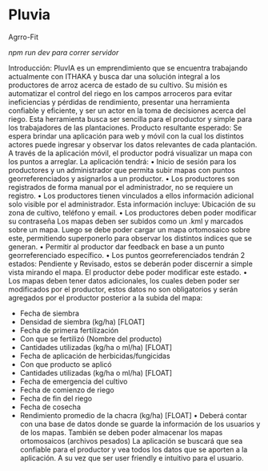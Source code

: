# Pluvia
Agrro-Fit

*npm run dev para correr servidor*

Introducción:
PluvIA es un emprendimiento que se encuentra trabajando actualmente con ITHAKA y busca
dar una solución integral a los productores de arroz acerca de estado de su cultivo.
Su misión es automatizar el control del riego en los campos arroceros para evitar ineficiencias
y pérdidas de rendimiento, presentar una herramienta confiable y eficiente, y ser un actor en
la toma de decisiones acerca del riego. Esta herramienta busca ser sencilla para el productor
y simple para los trabajadores de las plantaciones.
Producto resultante esperado:
Se espera brindar una aplicación para web y móvil con la cual los distintos actores puede
ingresar y observar los datos relevantes de cada plantación. A través de la aplicación móvil,
el productor podrá visualizar un mapa con los puntos a arreglar.
La aplicación tendrá:
• Inicio de sesión para los productores y un administrador que permita subir mapas con puntos
georreferenciados y asignarlos a un productor.
• Los productores son registrados de forma manual por el administrador, no se requiere un
registro.
• Los productores tienen vinculados a ellos información adicional solo visible por el
administrador. Esta información incluye: Ubicación de su zona de cultivo, teléfono y email.
• Los productores deben poder modificar su contraseña
Los mapas deben ser subidos como un .kml y marcados sobre un mapa. Luego se debe poder
cargar un mapa ortomosaico sobre este, permitiendo superponerlo para observar los distintos
índices que se generan.
• Permitir al productor dar feedback en base a un punto georreferenciado específico.
• Los puntos georreferenciados tendrán 2 estados: Pendiente y Revisado, estos se deberán
poder discernir a simple vista mirando el mapa. El productor debe poder modificar este
estado.
• Los mapas deben tener datos adicionales, los cuales deben poder ser modificados por el
productor, estos datos no son obligatorios y serán agregados por el productor posterior a la
subida del mapa:
- Fecha de siembra
- Densidad de siembra (kg/ha) [FLOAT]
- Fecha de primera fertilización
- Con que se fertilizó (Nombre del producto)
- Cantidades utilizadas (kg/ha o ml/ha) [FLOAT]
- Fecha de aplicación de herbicidas/fungicidas
- Con que producto se aplicó
- Cantidades utilizadas (kg/ha o ml/ha) [FLOAT]
- Fecha de emergencia del cultivo
- Fecha de comienzo de riego
- Fecha de fin del riego
- Fecha de cosecha
- Rendimiento promedio de la chacra (kg/ha) [FLOAT]
• Deberá contar con una base de datos donde se guarde la información de los usuarios y de
los mapas. También se deben poder almacenar los mapas ortomosaicos (archivos pesados)
La aplicación se buscará que sea confiable para el productor y vea todos los datos que se
aporten a la aplicación. A su vez que ser user friendly e intuitivo para el usuario. 

